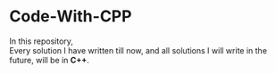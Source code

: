 # Code-With-CPP
In this repository, <br>
Every solution I have written till now, and all solutions I will write in the future, will be in **C++**.  
